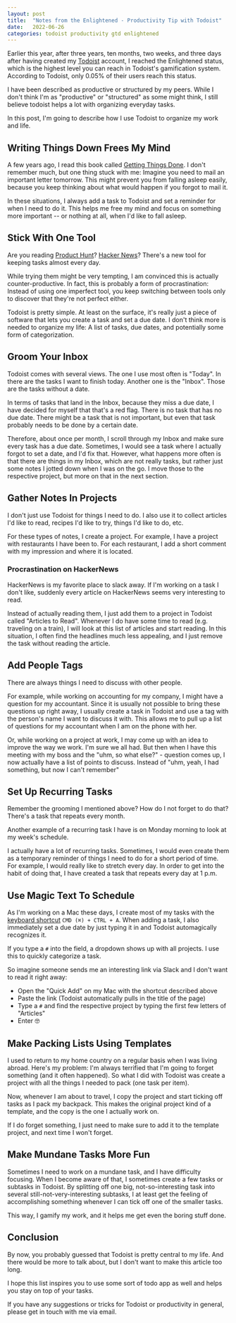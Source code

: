 ```yaml
---
layout: post
title:  "Notes from the Enlightened - Productivity Tip with Todoist"
date:   2022-06-26
categories: todoist productivity gtd enlightened
---
```


Earlier this year, after three years, ten months, two weeks, and three days after having created my [Todoist](https://todoist.com) account, I reached the Enlightened status, which is the highest level you can reach in Todoist's gamification system.
According to Todoist, only 0.05% of their users reach this status.

I have been described as productive or structured by my peers.
While I don't think I'm as "productive" or "structured" as some might think, I still believe todoist helps a lot with organizing everyday tasks.

In this post, I'm going to describe how I use Todoist to organize my work and life.

## Writing Things Down Frees My Mind

A few years ago, I read this book called [Getting Things Done](https://en.wikipedia.org/wiki/Getting_Things_Done).
I don't remember much, but one thing stuck with me:
Imagine you need to mail an important letter tomorrow.
This might prevent you from falling asleep easily, because you keep thinking about what would happen if you forgot to mail it.

In these situations, I always add a task to Todoist and set a reminder for when I need to do it.
This helps me free my mind and focus on something more important -- or nothing at all, when I'd like to fall asleep.

## Stick With One Tool

Are you reading [Product Hunt](https://www.producthunt.com/)? [Hacker News](https://news.ycombinator.com/)? 
There's a new tool for keeping tasks almost every day.

While trying them might be very tempting, I am convinced this is actually counter-productive.
In fact, this is probably a form of procrastination:
Instead of using one imperfect tool, you keep switching between tools only to discover that they're not perfect either.

Todoist is pretty simple.
At least on the surface, it's really just a piece of software that lets you create a task and set a due date.
I don't think more is needed to organize my life:
A list of tasks, due dates, and potentially some form of categorization.

## Groom Your Inbox

Todoist comes with several views.
The one I use most often is "Today".
In there are the tasks I want to finish today.
Another one is the "Inbox".
Those are the tasks without a date.

In terms of tasks that land in the Inbox, because they miss a due date, I have decided for myself that that's a red flag.
There is no task that has no due date.
There might be a task that is not important, but even that task probably needs to be done by a certain date.

Therefore, about once per month, I scroll through my Inbox and make sure every task has a due date.
Sometimes, I would see a task where I actually forgot to set a date, and I'd fix that.
However, what happens more often is that there are things in my Inbox, which are not really tasks, but rather just some notes I jotted down when I was on the go.
I move those to the respective project, but more on that in the next section.

## Gather Notes In Projects

I don't just use Todoist for things I need to do.
I also use it to collect articles I'd like to read, recipes I'd like to try, things I'd like to do, etc.

For these types of notes, I create a project.
For example, I have a project with restaurants I have been to.
For each restaurant, I add a short comment with my impression and where it is located.

### Procrastination on HackerNews

HackerNews is my favorite place to slack away.
If I'm working on a task I don't like, suddenly every article on HackerNews seems very interesting to read.

Instead of actually reading them, I just add them to a project in Todoist called "Articles to Read".
Whenever I do have some time to read (e.g. traveling on a train), I will look at this list of articles and start reading.
In this situation, I often find the headlines much less appealing, and I just remove the task without reading the article.

## Add People Tags

There are always things I need to discuss with other people.

For example, while working on accounting for my company, I might have a question for my accountant.
Since it is usually not possible to bring these questions up right away, I usually create a task in Todoist and use a tag with the person's name I want to discuss it with.
This allows me to pull up a list of questions for my accountant when I am on the phone with her.

Or, while working on a project at work, I may come up with an idea to improve the way we work.
I'm sure we all had.
But then when I have this meeting with my boss and the "uhm, so what else?" - question comes up, I now actually have a list of points to discuss.
Instead of "uhm, yeah, I had something, but now I can't remember"

## Set Up Recurring Tasks

Remember the grooming I mentioned above?
How do I not forget to do that?
There's a task that repeats every month.

Another example of a recurring task I have is on Monday morning to look at my week's schedule.

I actually have a lot of recurring tasks.
Sometimes, I would even create them as a temporary reminder of things I need to do for a short period of time.
For example, I would really like to stretch every day.
In order to get into the habit of doing that, I have created a task that repeats every day at 1 p.m.

## Use Magic Text To Schedule

As I'm working on a Mac these days, I create most of my tasks with the [keyboard shortcut](https://todoist.com/help/articles/keyboard-shortcuts) `CMD (⌘) + CTRL + A`.
When adding a task, I also immediately set a due date by just typing it in and Todoist automagically recognizes it.

If you type a `#` into the field, a dropdown shows up with all projects.
I use this to quickly categorize a task.

So imagine someone sends me an interesting link via Slack and I don't want to read it right away:
- Open the "Quick Add" on my Mac with the shortcut described above
- Paste the link (Todoist automatically pulls in the title of the page)
- Type a `#` and find the respective project by typing the first few letters of "Articles"
- Enter 🤓

## Make Packing Lists Using Templates 

I used to return to my home country on a regular basis when I was living abroad.
Here's my problem: I'm always terrified that I'm going to forget something (and it often happened).
So what I did with Todoist was create a project with all the things I needed to pack (one task per item).

Now, whenever I am about to travel, I copy the project and start ticking off tasks as I pack my backpack.
This makes the original project kind of a template, and the copy is the one I actually work on.

If I do forget something, I just need to make sure to add it to the template project, and next time I won't forget.

## Make Mundane Tasks More Fun

Sometimes I need to work on a mundane task, and I have difficulty focusing.
When I become aware of that, I sometimes create a few tasks or subtasks in Todoist.
By splitting off one big, not-so-interesting task into several still-not-very-interesting subtasks, I at least get the feeling of accomplishing something whenever I can tick off one of the smaller tasks.

This way, I gamify my work, and it helps me get even the boring stuff done.

## Conclusion

By now, you probably guessed that Todoist is pretty central to my life.
And there would be more to talk about, but I don't want to make this article too long.

I hope this list inspires you to use some sort of todo app as well and helps you stay on top of your tasks.

If you have any suggestions or tricks for Todoist or productivity in general, please get in touch with me via email.

